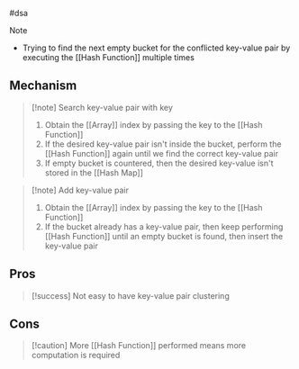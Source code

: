 #dsa 
>[!note]
>- Trying to find the next empty bucket for the conflicted key-value pair by executing the [[Hash Function]] multiple times


## Mechanism 
> [!note] Search key-value pair with key
> 1. Obtain the [[Array]] index by passing the key to the [[Hash Function]]
> 2. If the desired key-value pair isn't inside the bucket, perform the [[Hash Function]] again until we find the correct key-value pair
> 3. If empty bucket is countered, then the desired key-value isn't stored in the [[Hash Map]]

>[!note] Add key-value pair 
>1. Obtain the [[Array]] index by passing the key to the [[Hash Function]]
>2. If the bucket already has a key-value pair, then keep performing [[Hash Function]] until an empty bucket is found, then insert the key-value pair


## Pros
>[!success] Not easy to have key-value pair clustering


## Cons
>[!caution] More [[Hash Function]] performed means more computation is required






